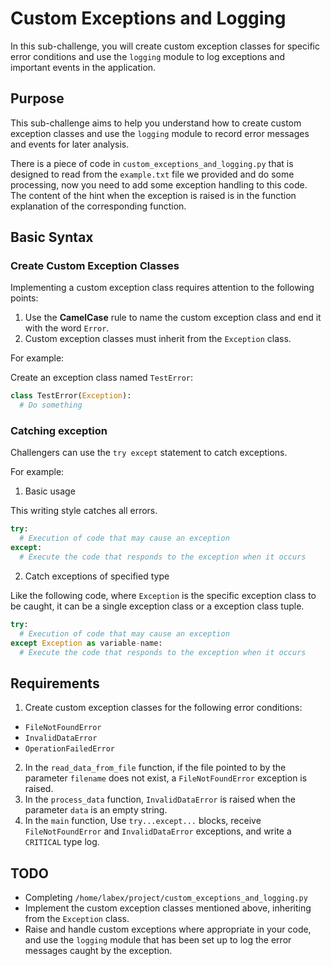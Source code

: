 # Custom Exceptions and Logging

In this sub-challenge, you will create custom exception classes for specific error conditions and use the `logging` module to log exceptions and important events in the application.

## Purpose

This sub-challenge aims to help you understand how to create custom exception classes and use the `logging` module to record error messages and events for later analysis.

There is a piece of code in `custom_exceptions_and_logging.py` that is designed to read from the `example.txt` file we provided and do some processing, now you need to add some exception handling to this code. The content of the hint when the exception is raised is in the function explanation of the corresponding function.

## Basic Syntax

### Create Custom Exception Classes

Implementing a custom exception class requires attention to the following points:

1. Use the **CamelCase** rule to name the custom exception class and end it with the word `Error`.
2. Custom exception classes must inherit from the `Exception` class.

For example:

Create an exception class named `TestError`:

```python
class TestError(Exception):
  # Do something
```

### Catching exception

Challengers can use the `try except` statement to catch exceptions.

For example:

1. Basic usage

This writing style catches all errors.

```python
try:
  # Execution of code that may cause an exception
except:
  # Execute the code that responds to the exception when it occurs
```

2. Catch exceptions of specified type

Like the following code, where `Exception` is the specific exception class to be caught, it can be a single exception class or a exception class tuple.

```python
try:
  # Execution of code that may cause an exception
except Exception as variable-name:
  # Execute the code that responds to the exception when it occurs
```

## Requirements

1. Create custom exception classes for the following error conditions:

- `FileNotFoundError`
- `InvalidDataError`
- `OperationFailedError`

2. In the `read_data_from_file` function, if the file pointed to by the parameter `filename` does not exist, a `FileNotFoundError` exception is raised.
3. In the `process_data` function, `InvalidDataError` is raised when the parameter `data` is an empty string.
4. In the `main` function, Use `try...except...` blocks, receive `FileNotFoundError` and `InvalidDataError` exceptions, and write a `CRITICAL` type log.

## TODO

- Completing `/home/labex/project/custom_exceptions_and_logging.py`
- Implement the custom exception classes mentioned above, inheriting from the `Exception` class.
- Raise and handle custom exceptions where appropriate in your code, and use the `logging` module that has been set up to log the error messages caught by the exception.
